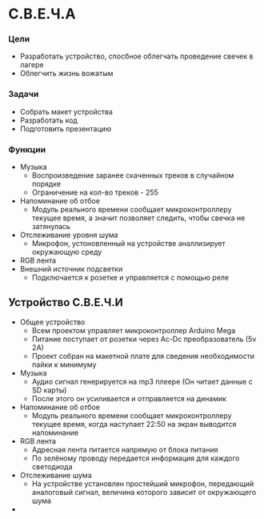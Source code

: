 # С.В.Е.Ч.А
### Цели 
- Разработать устройство, спосбное облегчать проведение свечек в лагере
- Облегчить жизнь вожатым
### Задачи
- Собрать макет устройства
- Разработать код
- Подготовить презентацию
### Функции 
- Музыка
  - Воспроизведение заранее скаченных треков в случайном порядке
  - Ограничение на кол-во треков - 255
- Напоминание об отбое
  - Модуль реального времени сообщает микроконтроллеру текущее время, а значит позволяет следить, чтобы свечка не затянулась
- Отслеживание уровня шума
  - Микрофон, устоновленный на устройстве аналлизирует окружающую среду
- RGB лента
- Внешний источник подсветки
  - Подключается к розетке и управляется с помощью реле

## Устройство С.В.Е.Ч.И
- Общее устройство
  - Всем проектом управляет микроконтроллер Arduino Mega
  - Питание поступает от розетки через Ac-Dc преобразователь (5v 2А)
  - Проект собран на макетной плате для сведения необходимости пайки к минимуму
- Музыка
  - Аудио сигнал генерируется на mp3 плеере (Он читает данные с SD карты)
  - После этого он усиливается и отправляется на динамик
- Напоминание об отбое
  - Модуль реального времени сообщает микроконтроллеру текущее время, когда наступает 22:50 на экран выводится напоминание
- RGB лента
  - Адресная лента питается напрямую от блока питания
  - По зелёному проводу передается информация для каждого светодиода
- Отслеживание шума  
  - На устройстве установлен простейший микрофон, передающий аналоговый сигнал, величина которого зависит от окружающего шума
- 
